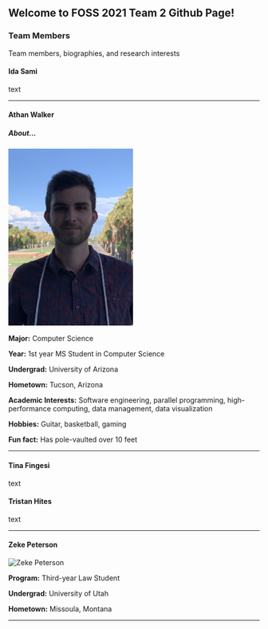 ## Welcome to FOSS 2021 Team 2 Github Page!

### Team Members
Team members, biographies, and research interests

#### Ida Sami
text

<hr />

#### Athan Walker

##### About...

<img src="images/Athan_Walker_Profile.png" alt="Athan Walker" width="250px" height="355px">

**Major:** Computer Science

**Year:** 1st year MS Student in Computer Science

**Undergrad:** University of Arizona

**Hometown:** Tucson, Arizona

**Academic Interests:** Software engineering, parallel programming, high-performance computing, data management, data visualization

**Hobbies:** Guitar, basketball, gaming

**Fun fact:** Has pole-vaulted over 10 feet

<hr />

#### Tina Fingesi
text

#### Tristan Hites
text

<hr />

#### Zeke Peterson
<img src="images/zeke_profile.jpg" alt="Zeke Peterson" width="250px" height="355px">

**Program:** Third-year Law Student

**Undergrad:** University of Utah

**Hometown:** Missoula, Montana

<hr />